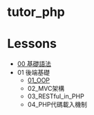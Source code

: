# tutor_php


# Lessons
- [00 基礎語法](./lessons/00_%E5%9F%BA%E7%A4%8E%E8%AA%9E%E6%B3%95/README.md)
- 01 後端基礎
    + [01_OOP](./lessons/01_%E5%BE%8C%E7%AB%AF%E5%9F%BA%E7%A4%8E/01_OOP/README.md)
    + 02_MVC架構
    + 03_RESTful_in_PHP
    + 04_PHP代碼載入機制
